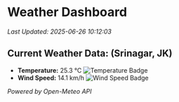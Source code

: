 
# Weather Dashboard

_Last Updated: 2025-06-26 10:12:03_

## Current Weather Data: (Srinagar, JK)
- **Temperature:** 25.3 °C ![Temperature Badge](https://img.shields.io/badge/Temperature-Medium%20Temp-green)
- **Wind Speed:** 14.1 km/h ![Wind Speed Badge](https://img.shields.io/badge/Wind%20Speed-Light%20Wind-blue)

*Powered by Open-Meteo API*
